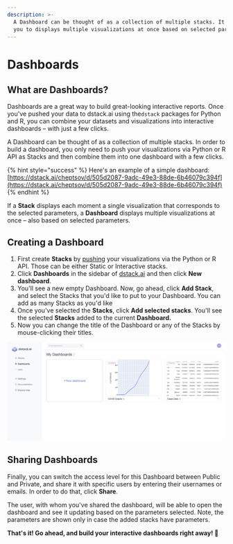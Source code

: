 ```yaml
---
description: >-
  A Dashboard can be thought of as a collection of multiple stacks. It allows
  you to displays multiple visualizations at once based on selected parameters.
---
```


# Dashboards

## What are Dashboards?

Dashboards are a great way to build great-looking interactive reports. Once you've pushed your data to dstack.ai using the`dstack` packages for Python and R, you can combine your datasets and visualizations into interactive dashboards – with just a few clicks. 

A Dashboard can be thought of as a collection of multiple stacks. In order to build a dashboard, you only need to push your visualizations via Python or R API as Stacks and then combine them into one dashboard with a few clicks.

{% hint style="success" %}
Here's an example of a simple dashboard: [https://dstack.ai/cheptsov/d/505d2087-9adc-49e3-88de-6b46079c394f](https://dstack.ai/cheptsov/d/505d2087-9adc-49e3-88de-6b46079c394f)
{% endhint %}

If a **Stack** displays each moment a single visualization that corresponds to the selected parameters, a **Dashboard** displays multiple visualizations at once – also based on selected parameters.

## Creating a Dashboard

1. First create **Stacks** by [pushing](pushing-visualizations.md) your visualizations via the Python or R API. Those can be either Static or Interactive stacks. 
2. Click **Dashboards** in the sidebar of [dstack.ai](https://dstack.ai) and then click **New dashboard**.
3. You'll see a new empty Dashboard. Now, go ahead, click **Add Stack**, and select the Stacks that you'd like to put to your Dashboard. You can add as many Stacks as you'd like
4. Once you've selected the **Stacks**, click **Add selected stacks**. You'll see the selected **Stacks** added to the current **Dashboard.**
5. Now you can change the title of the Dashboard or any of the Stacks by mouse-clicking their titles.

![](../.gitbook/assets/untitled%20%281%29.png)

## Sharing Dashboards

Finally, you can switch the access level for this Dashboard between Public and Private, and share it with specific users by entering their usernames or emails. In order to do that, click **Share**_._

The user, with whom you've shared the dashboard, will be able to open the dashboard and see it updating based on the parameters selected. Note, the parameters are shown only in case the added stacks have parameters.

**That's it! Go ahead, and build your interactive dashboards right away! 🚀**

